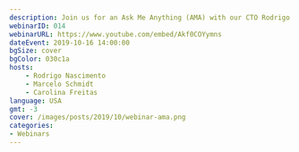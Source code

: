 ```yaml
---
description: Join us for an Ask Me Anything (AMA) with our CTO Rodrigo Nascimento. Rodrigo will be answering your questions live and discussing current developments, product launches and much much more. Join us in the <a class="button--link" href="https://open.rocket.chat/group/QwTZ7pSZscxJntYuQ">webinar channel</a> at our open server.
webinarID: 014
webinarURL: https://www.youtube.com/embed/Akf0COYymns
dateEvent: 2019-10-16 14:00:00
bgSize: cover
bgColor: 030c1a
hosts:
    - Rodrigo Nascimento
    - Marcelo Schmidt
    - Carolina Freitas
language: USA
gmt: -3
cover: /images/posts/2019/10/webinar-ama.png
categories:
- Webinars
---
```

